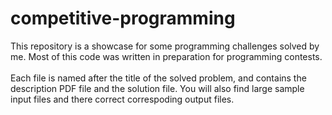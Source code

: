 # competitive-programming
This repository is a showcase for some programming challenges solved by me. 
Most of this code was written in preparation for programming contests.
<br>
<br>
Each file is named after the title of the solved problem,
and contains the description PDF file and the solution file.
You will also find large sample input files and there correct correspoding output files.

